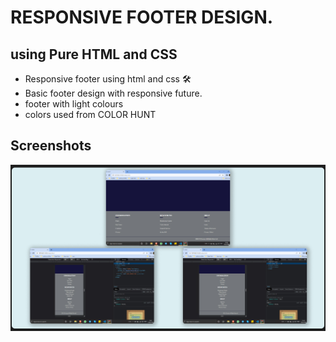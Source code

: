 
# RESPONSIVE FOOTER DESIGN.

## using Pure HTML and CSS

- Responsive footer using html and css 🛠
- Basic footer design with responsive future.
- footer with light colours
- colors used from COLOR HUNT

## Screenshots

![Preview](./assets/images/preview.jpg)



